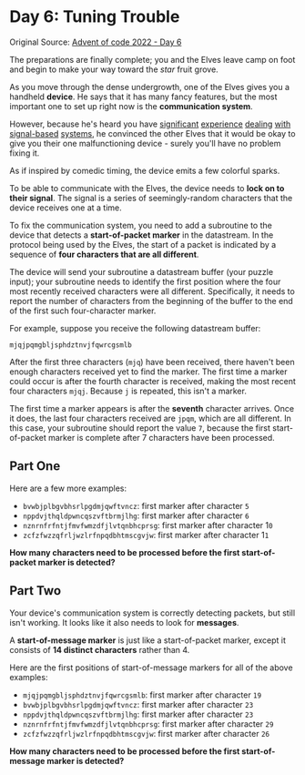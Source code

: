 # Day 6: Tuning Trouble

Original Source: [Advent of code 2022 - Day 6](https://adventofcode.com/2022/day/6)

The preparations are finally complete; you and the Elves leave camp on foot and begin to make your way toward the _star_ fruit grove.

As you move through the dense undergrowth, one of the Elves gives you a handheld **device**. He says that it has many fancy features, but the most important one to set up right now is the **communication system**.

However, because he's heard you have [significant](https://adventofcode.com/2016/day/6) [experience](https://adventofcode.com/2016/day/25) [dealing](https://adventofcode.com/2019/day/7) [with](https://adventofcode.com/2019/day/9) [signal-based](https://adventofcode.com/2019/day/16) [systems](https://adventofcode.com/2021/day/25), he convinced the other Elves that it would be okay to give you their one malfunctioning device - surely you'll have no problem fixing it.

As if inspired by comedic timing, the device emits a few colorful sparks.

To be able to communicate with the Elves, the device needs to **lock on to their signal**. The signal is a series of seemingly-random characters that the device receives one at a time.

To fix the communication system, you need to add a subroutine to the device that detects a **start-of-packet marker** in the datastream. In the protocol being used by the Elves, the start of a packet is indicated by a sequence of **four characters that are all different**.

The device will send your subroutine a datastream buffer (your puzzle input); your subroutine needs to identify the first position where the four most recently received characters were all different. Specifically, it needs to report the number of characters from the beginning of the buffer to the end of the first such four-character marker.

For example, suppose you receive the following datastream buffer:

`mjqjpqmgbljsphdztnvjfqwrcgsmlb`

After the first three characters (`mjq`) have been received, there haven't been enough characters received yet to find the marker. The first time a marker could occur is after the fourth character is received, making the most recent four characters `mjqj`. Because `j` is repeated, this isn't a marker.

The first time a marker appears is after the **seventh** character arrives. Once it does, the last four characters received are `jpqm`, which are all different. In this case, your subroutine should report the value `7`, because the first start-of-packet marker is complete after 7 characters have been processed.

## Part One

Here are a few more examples:

- `bvwbjplbgvbhsrlpgdmjqwftvncz`: first marker after character `5`
- `nppdvjthqldpwncqszvftbrmjlhg`: first marker after character `6`
- `nznrnfrfntjfmvfwmzdfjlvtqnbhcprsg`: first marker after character 1`0`
- `zcfzfwzzqfrljwzlrfnpqdbhtmscgvjw`: first marker after character 1`1`

**How many characters need to be processed before the first start-of-packet marker is detected?**

## Part Two

Your device's communication system is correctly detecting packets, but still isn't working. It looks like it also needs to look for **messages**.

A **start-of-message marker** is just like a start-of-packet marker, except it consists of **14 distinct characters** rather than 4.

Here are the first positions of start-of-message markers for all of the above examples:

- `mjqjpqmgbljsphdztnvjfqwrcgsmlb`: first marker after character `19`
- `bvwbjplbgvbhsrlpgdmjqwftvncz`: first marker after character `23`
- `nppdvjthqldpwncqszvftbrmjlhg`: first marker after character `23`
- `nznrnfrfntjfmvfwmzdfjlvtqnbhcprsg`: first marker after character `29`
- `zcfzfwzzqfrljwzlrfnpqdbhtmscgvjw`: first marker after character `26`

**How many characters need to be processed before the first start-of-message marker is detected?**